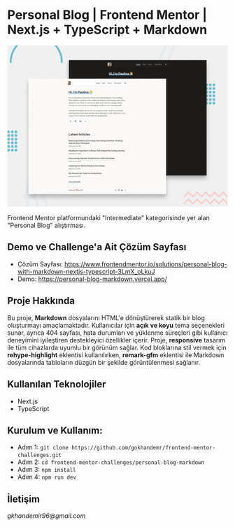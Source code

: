 # Personal Blog | Frontend Mentor | Next.js + TypeScript + Markdown

![Personal Blog](./public/images/preview.jpg)

Frontend Mentor platformundaki "Intermediate" kategorisinde yer alan "Personal Blog" alıştırması.

## Demo ve Challenge'a Ait Çözüm Sayfası
* Çözüm Sayfası: https://www.frontendmentor.io/solutions/personal-blog-with-markdown-nextjs-typescript-3LmX_oLkuJ
* Demo: https://personal-blog-markdown.vercel.app/

## Proje Hakkında
Bu proje, **Markdown** dosyalarını HTML'e dönüştürerek statik bir blog oluşturmayı amaçlamaktadır. Kullanıcılar için **açık ve koyu** tema seçenekleri sunar, ayrıca 404 sayfası, hata durumları ve yüklenme süreçleri gibi kullanıcı deneyimini iyileştiren destekleyici özellikler içerir. Proje, **responsive** tasarım ile tüm cihazlarda uyumlu bir görünüm sağlar. Kod bloklarına stil vermek için **rehype-highlight** eklentisi kullanılırken, **remark-gfm** eklentisi ile Markdown dosyalarında tabloların düzgün bir şekilde görüntülenmesi sağlanır.

## Kullanılan Teknolojiler
* Next.js
* TypeScript

## Kurulum ve Kullanım:
* Adım 1: `git clone https://github.com/gokhandemr/frontend-mentor-challenges.git`
* Adım 2: `cd frontend-mentor-challenges/personal-blog-markdown`
* Adım 3: `npm install`
* Adım 4: `npm run dev`

## İletişim
_gkhandemir96@gmail.com_